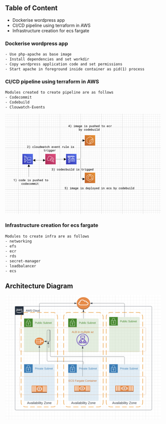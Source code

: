 
## Table of Content
- Dockerise wordpress app
- CI/CD pipeline using terraform in AWS
- Infrastructure creation for ecs fargate

### Dockerise wordpress app
```
- Use php-apache as base image
- Install dependencies and set workdir
- Copy wordpress application code and set permissions
- Start apache in foreground inside container as pid(1) process
```

### CI/CD pipeline using terraform in AWS
```
Modules created to create pipeline are as follows
- Codecommit
- Codebuild
- Clouwatch-Events
```

<img src="image-assets/ci-cd-flow.png" alt="CI/CD flow" title="Employee Data title">

### Infrastructure creation for ecs fargate

```
Modules to create infra are as follows
- networking
- efs
- ecr
- rds
- secret-manager
- loadbalancer
- ecs
```

## Architecture Diagram

<img src="image-assets/network-diagram.png" alt="network diagram" title="Employee Data title">